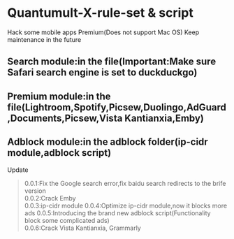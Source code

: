 # Quantumult-X-rule-set & script
Hack some mobile apps Premium(Does not support Mac OS)
Keep maintenance in the future

## Search module:in the file(Important:Make sure Safari search engine is set to duckduckgo)
## Premium module:in the file(Lightroom,Spotify,Picsew,Duolingo,AdGuard,Documents,Picsew,Vista Kantianxia,Emby)
## Adblock module:in the adblock folder(ip-cidr module,adblock script)

Update
  > 0.0.1:Fix the Google search error,fix baidu search redirects to the brife version  
  > 0.0.2:Crack Emby  
  > 0.0.3:ip-cidr module
  > 0.0.4:Optimize ip-cidr module,now it blocks more ads
  > 0.0.5:Introducing the brand new adblock script(Functionality block some complicated ads)  
  > 0.0.6:Crack Vista Kantianxia, Grammarly
